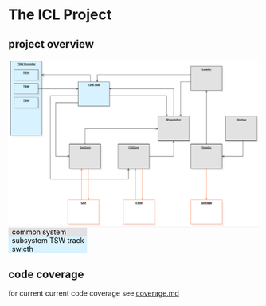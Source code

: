 # The ICL Project

## project overview
<div style="background-color:#F8F8F8;">
<img src="specification/diagrams/actors.svg" alt="Component Overview">
</div>
<div style="width:30%;background-color:#E2E2E2;color:black;padding-left:0.5em;">
common system
</div>
<div style="width:30%;background-color:#D8F2FF;color:black;padding-left:0.5em;">
subsystem TSW track swicth
</div>

## code coverage
for current current code coverage see [coverage.md](testing/coverage.md)
